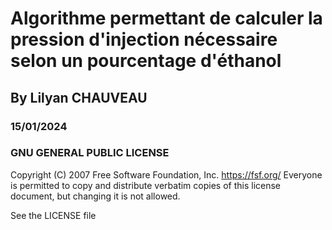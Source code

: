 # Algorithme permettant de calculer la pression d'injection nécessaire selon un pourcentage d'éthanol
## By Lilyan CHAUVEAU 
### 15/01/2024
### GNU GENERAL PUBLIC LICENSE
Copyright (C) 2007 Free Software Foundation, Inc. <https://fsf.org/> 
Everyone is permitted to copy and distribute verbatim copies 
of this license document, but changing it is not allowed.

See the LICENSE file
